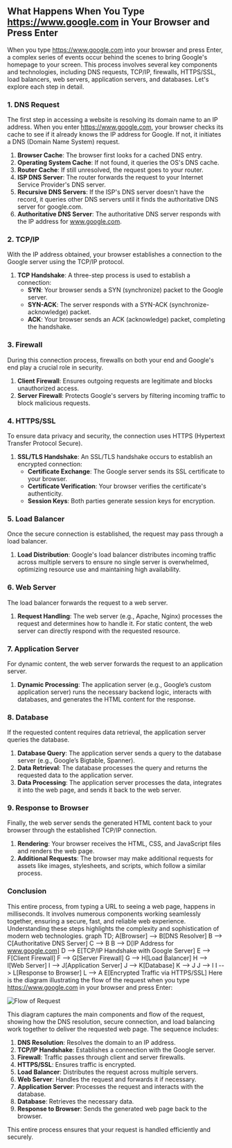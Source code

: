 ## What Happens When You Type https://www.google.com in Your Browser and Press Enter

When you type https://www.google.com into your browser and press Enter, a complex series of events occur behind the scenes to bring Google's homepage to your screen. This process involves several key components and technologies, including DNS requests, TCP/IP, firewalls, HTTPS/SSL, load balancers, web servers, application servers, and databases. Let's explore each step in detail.

### 1. DNS Request

The first step in accessing a website is resolving its domain name to an IP address. When you enter https://www.google.com, your browser checks its cache to see if it already knows the IP address for Google. If not, it initiates a DNS (Domain Name System) request.

1. **Browser Cache**: The browser first looks for a cached DNS entry.
2. **Operating System Cache**: If not found, it queries the OS's DNS cache.
3. **Router Cache**: If still unresolved, the request goes to your router.
4. **ISP DNS Server**: The router forwards the request to your Internet Service Provider's DNS server.
5. **Recursive DNS Servers**: If the ISP's DNS server doesn't have the record, it queries other DNS servers until it finds the authoritative DNS server for google.com.
6. **Authoritative DNS Server**: The authoritative DNS server responds with the IP address for www.google.com.

### 2. TCP/IP

With the IP address obtained, your browser establishes a connection to the Google server using the TCP/IP protocol.

1. **TCP Handshake**: A three-step process is used to establish a connection:
   - **SYN**: Your browser sends a SYN (synchronize) packet to the Google server.
   - **SYN-ACK**: The server responds with a SYN-ACK (synchronize-acknowledge) packet.
   - **ACK**: Your browser sends an ACK (acknowledge) packet, completing the handshake.

### 3. Firewall

During this connection process, firewalls on both your end and Google's end play a crucial role in security.

1. **Client Firewall**: Ensures outgoing requests are legitimate and blocks unauthorized access.
2. **Server Firewall**: Protects Google's servers by filtering incoming traffic to block malicious requests.

### 4. HTTPS/SSL

To ensure data privacy and security, the connection uses HTTPS (Hypertext Transfer Protocol Secure).

1. **SSL/TLS Handshake**: An SSL/TLS handshake occurs to establish an encrypted connection:
   - **Certificate Exchange**: The Google server sends its SSL certificate to your browser.
   - **Certificate Verification**: Your browser verifies the certificate's authenticity.
   - **Session Keys**: Both parties generate session keys for encryption.

### 5. Load Balancer

Once the secure connection is established, the request may pass through a load balancer.

1. **Load Distribution**: Google's load balancer distributes incoming traffic across multiple servers to ensure no single server is overwhelmed, optimizing resource use and maintaining high availability.

### 6. Web Server

The load balancer forwards the request to a web server.

1. **Request Handling**: The web server (e.g., Apache, Nginx) processes the request and determines how to handle it. For static content, the web server can directly respond with the requested resource.

### 7. Application Server

For dynamic content, the web server forwards the request to an application server.

1. **Dynamic Processing**: The application server (e.g., Google’s custom application server) runs the necessary backend logic, interacts with databases, and generates the HTML content for the response.

### 8. Database

If the requested content requires data retrieval, the application server queries the database.

1. **Database Query**: The application server sends a query to the database server (e.g., Google’s Bigtable, Spanner).
2. **Data Retrieval**: The database processes the query and returns the requested data to the application server.
3. **Data Processing**: The application server processes the data, integrates it into the web page, and sends it back to the web server.

### 9. Response to Browser

Finally, the web server sends the generated HTML content back to your browser through the established TCP/IP connection.

1. **Rendering**: Your browser receives the HTML, CSS, and JavaScript files and renders the web page.
2. **Additional Requests**: The browser may make additional requests for assets like images, stylesheets, and scripts, which follow a similar process.

### Conclusion

This entire process, from typing a URL to seeing a web page, happens in milliseconds. It involves numerous components working seamlessly together, ensuring a secure, fast, and reliable web experience. Understanding these steps highlights the complexity and sophistication of modern web technologies.
graph TD;
    A[Browser] --> B[DNS Resolver]
    B --> C[Authoritative DNS Server]
    C --> B
    B --> D[IP Address for www.google.com]
    D --> E[TCP/IP Handshake with Google Server]
    E --> F[Client Firewall]
    F --> G[Server Firewall]
    G --> H[Load Balancer]
    H --> I[Web Server]
    I --> J[Application Server]
    J --> K[Database]
    K --> J
    J --> I
    I --> L[Response to Browser]
    L --> A
    E[Encrypted Traffic via HTTPS/SSL]
Here is the diagram illustrating the flow of the request when you type https://www.google.com in your browser and press Enter:

![Flow of Request](attachment:flow_diagram.png)

This diagram captures the main components and flow of the request, showing how the DNS resolution, secure connection, and load balancing work together to deliver the requested web page. The sequence includes:

1. **DNS Resolution**: Resolves the domain to an IP address.
2. **TCP/IP Handshake**: Establishes a connection with the Google server.
3. **Firewall**: Traffic passes through client and server firewalls.
4. **HTTPS/SSL**: Ensures traffic is encrypted.
5. **Load Balancer**: Distributes the request across multiple servers.
6. **Web Server**: Handles the request and forwards it if necessary.
7. **Application Server**: Processes the request and interacts with the database.
8. **Database**: Retrieves the necessary data.
9. **Response to Browser**: Sends the generated web page back to the browser.

This entire process ensures that your request is handled efficiently and securely.

